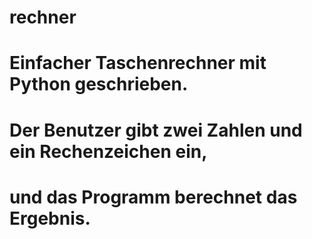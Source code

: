 # rechner
# Einfacher Taschenrechner mit Python geschrieben.
# Der Benutzer gibt zwei Zahlen und ein Rechenzeichen ein,
# und das Programm berechnet das Ergebnis.
